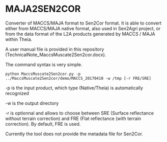 # MAJA2SEN2COR
Converter of MACCS/MAJA format to Sen2Cor format. It is able to convert either from MACCS/MAJA native format, also used in Sen2Agri project, or from the data format of  the L2A products generated by MACCS / MAJA within Theia. 

A user manual file is provided in this repository (TechnicalNote_MaccsMuscate2Sen2cor.docx).

The command syntax is very simple. 
```
python MaccsMuscate2Sen2cor.py -p ../MaccsMuscate2Sen2cor/demo/MACCS_20170410 -w /tmp [-r FRE/SRE]
```
-p is the input product, which type  (Native/Theia) is automatically recognized

-w is the output directory

-r is optionnal and allows to choose between SRE (Surface reflectance without terrain correction) and FRE (Flat reflectance (with terrain correction). By default, FRE is used.


Currently the tool does not provide the metadata file for Sen2Cor.



